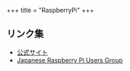 +++
title = "RaspberryPi"
+++

## リンク集

- [公式サイト](https://www.raspberrypi.org/)
- [Japanese Raspberry Pi Users Group](https://www.raspi.jp)